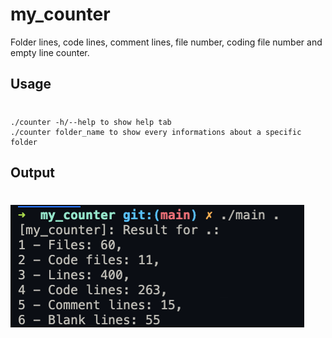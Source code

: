 # my_counter
Folder lines, code lines, comment lines, file number, coding file number and empty line counter.

## Usage
#
    ./counter -h/--help to show help tab
    ./counter folder_name to show every informations about a specific folder

## Output
#
![Output](output.png)